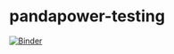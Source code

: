 # pandapower-testing
[![Binder](https://mybinder.org/badge_logo.svg)](https://mybinder.org/v2/gh/marcialguerra/pandapower-testing/master)
